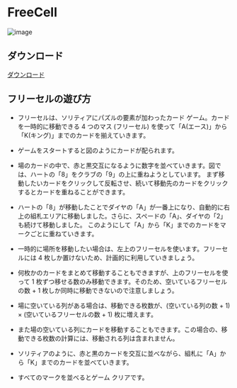 # FreeCell

![image](https://user-images.githubusercontent.com/2605401/203512119-21ce5045-160b-45df-b4b5-dbce2511cf58.png)

## ダウンロード
[ダウンロード](https://github.com/kenjinote/FreeCell/releases/latest/download/FreeCell.exe)

## フリーセルの遊び方

- フリーセルは、ソリティアにパズルの要素が加わったカード ゲーム。カードを一時的に移動できる 4 つのマス (フリーセル) を使って「A(エース)」から「K(キング)」までのカードを揃えていきます。

- ゲームをスタートすると図のようにカードが配られます。

- 場のカードの中で、赤と黒交互になるように数字を並べていきます。図では、ハートの「8」をクラブの「9」の上に重ねようとしています。
まず移動したいカードをクリックして反転させ、続いて移動先のカードをクリックするとカードを重ねることができます。

- ハートの「8」が移動したことでダイヤの「A」が一番上になり、自動的に右上の組札エリアに移動しました。さらに、スペードの「A」、ダイヤの「2」も続けて移動しました。
このようにして「A」から「K」までのカードをマークごとに重ねていきます。

- 一時的に場所を移動したい場合は、左上のフリーセルを使います。フリーセルには 4 枚しか置けないため、計画的に利用していきましょう。

- 何枚かのカードをまとめて移動することもできますが、上のフリーセルを使って 1 枚ずつ移せる数のみ移動できます。そのため、空いているフリーセルの数 + 1 枚しか同時に移動できないので注意しましょう。

- 場に空いている列がある場合は、移動できる枚数が、(空いている列の数 + 1) × (空いているフリーセルの数 + 1) 枚に増えます。

- また場の空いている列にカードを移動することもできます。この場合の、移動できる枚数の計算には、移動される列は含まれません。

- ソリティアのように、赤と黒のカードを交互に並べながら、組札に「A」から「K」までのカードを並べていきます。

- すべてのマークを並べるとゲーム クリアです。

